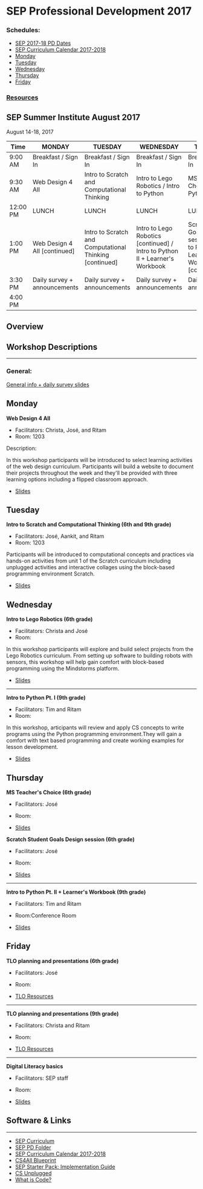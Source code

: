 # SEP Professional Development 2017

### Schedules:
* [SEP 2017-18 PD Dates](https://drive.google.com/open?id=0B3omYkYPfQ0ya2p6N2NpSndSb28)
* [SEP Curriculum Calendar 2017-2018](https://drive.google.com/open?id=1tnvlHdIT_-7ACauHstNih9gdVIMJRoN4MNj_qMnnzM4)
* [Monday](#monday)
* [Tuesday](#tuesday)
* [Wednesday](#wednesday)
* [Thursday](#thursday)
* [Friday](#friday)


### [Resources](#links)

## SEP Summer Institute August 2017
August 14-18, 2017

| Time | MONDAY | TUESDAY | WEDNESDAY | THURSDAY | FRIDAY
| -----|-------| ------- | --------| --------| --------|
| 9:00 AM |Breakfast / Sign In|Breakfast / Sign In|Breakfast / Sign In |Breakfast / Sign In|Breakfast / Sign In
9:30 AM |Web Design 4 All|Intro to Scratch and Computational Thinking |Intro to Lego Robotics / Intro to Python |MS Teacher's Choice / Intro to Python | TLO planning 
12:00 PM |LUNCH|LUNCH|LUNCH|LUNCH|LUNCH 
1:00 PM |Web Design 4 All [continued]|Intro to Scratch and Computational Thinking [continued] |Intro to Lego Robotics [continued] / Intro to Python II + Learner's Workbook |Scratch Student Goals Design session / Intro to Python II + Learner's Workbook [continued] |TLO teacher presentations / Digital Literacy basics
3:30 PM | Daily survey + announcements|Daily survey + announcements|Daily survey + announcements | Daily survey + announcements|Daily survey + announcements
4:00 PM | | | | |

## Overview

## Workshop Descriptions
***
###  General:
[General info + daily survey slides]()

## <a name="monday">Monday</a>

**Web Design 4 All**
* Facilitators: Christa, José, and Ritam
* Room: 1203

Description:

In this workshop participants will be introduced to select learning activities of the web design curriculum. Participants will build a website to document their projects throughout the week and they'll be provided with three learning options including a flipped classroom approach.

* [Slides]()

## <a name="tuesday">Tuesday</a>

**Intro to Scratch and Computational Thinking (6th and 9th grade)**
* Facilitators: José, Aankit, and Ritam
* Room: 1203

Participants will be introduced to computational concepts and practices via hands-on activities from unit 1 of the Scratch curriculum including unplugged activities and interactive collages using the block-based programming environment Scratch. 

* [Slides]()

## <a name="wednesday">Wednesday</a>

**Intro to Lego Robotics (6th grade)**
* Facilitators: Christa and José 
* Room:

In this workshop participants will explore and build select projects from the Lego Robotics curriculum. From setting up software to building robots with sensors, this workshop will help gain comfort with block-based programming using the Mindstorms platform.

* [Slides]()

---

**Intro to Python Pt. I (9th grade)**
* Facilitators: Tim and Ritam
* Room: 

In this workshop, articipants will review and apply CS concepts to write programs using the Python programming environment.They will gain a comfort with text based programming and create working examples for lesson development.

* [Slides]()

## <a name="thursday">Thursday</a>

**MS Teacher's Choice (6th grade)**
* Facilitators: José
* Room:

* [Slides]()

**Scratch Student Goals Design session (6th grade)**
* Facilitators: José
* Room:

* [Slides]()

---

**Intro to Python Pt. II + Learner's Workbook (9th grade)**
* Facilitators: Tim and Ritam 
* Room:Conference Room

* [Slides]()

## <a name="friday">Friday</a>

**TLO planning and presentations (6th grade)**
* Facilitators: José
* Room:

* [TLO Resources](https://drive.google.com/open?id=0B3omYkYPfQ0yaXZwSGhQNXJLOXM)

---

**TLO planning and presentations (9th grade)**
* Facilitators: Christa and Ritam
* Room:

* [TLO Resources](https://drive.google.com/open?id=0B3omYkYPfQ0yaXZwSGhQNXJLOXM)

---

**Digital Literacy basics**
* Facilitators: SEP staff
* Room:

* [Slides](https://docs.google.com/presentation/d/1kUK1-auiuAKJ2u6R-pgZSrfCslxlrAC8Ie56VKRu5WA/edit?usp=sharing)


## <a name="links">Software & Links</a>
***

*   [SEP Curriculum](https://drive.google.com/open?id=0B8D2ft9M8qQCamQwZGpJMEU2TEk)
* [SEP PD Folder](https://drive.google.com/open?id=0B8D2ft9M8qQCYXY2V3VndWNob0E)
*   [SEP Curriculum Calendar 2017-2018](https://drive.google.com/open?id=1tnvlHdIT_-7ACauHstNih9gdVIMJRoN4MNj_qMnnzM4)
*   [CS4All Blueprint](http://blueprint.cs4all.nyc/)
*   [SEP Starter Pack: Implementation Guide](https://drive.google.com/a/strongschools.nyc/file/d/0B1tN9SuyE6fxOHJOZkxsYURPRHc/view)
*   [CS Unplugged](http://csunplugged.org/)
*   [What is Code?](https://www.bloomberg.com/graphics/2015-paul-ford-what-is-code/)


